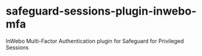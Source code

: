 # safeguard-sessions-plugin-inwebo-mfa
InWebo Multi-Factor Authentication plugin for Safeguard for Privileged Sessions
